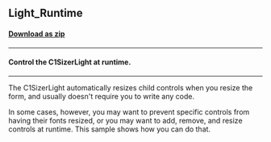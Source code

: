 ## Light_Runtime
#### [Download as zip](https://grapecity.github.io/DownGit/#/home?url=https://github.com/GrapeCity/ComponentOne-WinForms-Samples/tree/master/NetFramework\Sizer\CS\Light_Runtime)
____
#### Control the C1SizerLight at runtime.
____
The C1SizerLight automatically resizes child controls when you resize the form, and usually doesn't require you to write any code. 

In some cases, however, you may want to prevent specific controls from having their fonts resized, or you may want to add, remove, and resize controls at runtime. This sample shows how you can do that. 
